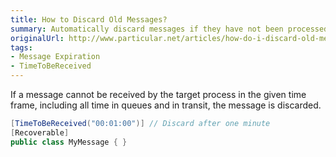 ```yaml
---
title: How to Discard Old Messages?
summary: Automatically discard messages if they have not been processed within a given period of time.
originalUrl: http://www.particular.net/articles/how-do-i-discard-old-messages
tags:
- Message Expiration
- TimeToBeReceived
---
```



If a message cannot be received by the target process in the given time frame, including all time in queues and in transit, the message is discarded.


```C#
[TimeToBeReceived("00:01:00")] // Discard after one minute
[Recoverable]
public class MyMessage { }
```



<div id="rate_article_container">
<div id="rate_article">






